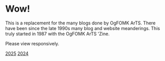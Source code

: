 # Wow!

This is a replacement for the many blogs done by OgFOMK ArTS. There have been since the late 1990s many blog and website meanderings. This truly started in 1987 with the OgFOMK ArTS 'Zine.

Please view responsively. 

[2025](2024/2025.md)
[2024](2024/2024.md)
